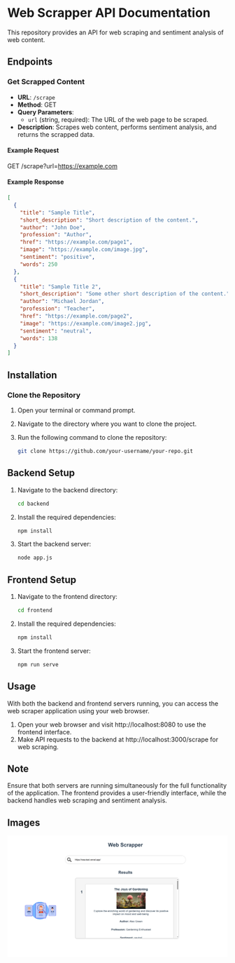 # Web Scrapper API Documentation

This repository provides an API for web scraping and sentiment analysis of web content.

## Endpoints

### Get Scrapped Content

- **URL**: `/scrape`
- **Method**: GET
- **Query Parameters**:
  - `url` (string, required): The URL of the web page to be scraped.
- **Description**: Scrapes web content, performs sentiment analysis, and returns the scrapped data.

#### Example Request

GET /scrape?url=https://example.com

#### Example Response

```json
[
  {
    "title": "Sample Title",
    "short_description": "Short description of the content.",
    "author": "John Doe",
    "profession": "Author",
    "href": "https://example.com/page1",
    "image": "https://example.com/image.jpg",
    "sentiment": "positive",
    "words": 250
  },
  {
    "title": "Sample Title 2",
    "short_description": "Some other short description of the content.",
    "author": "Michael Jordan",
    "profession": "Teacher",
    "href": "https://example.com/page2",
    "image": "https://example.com/image2.jpg",
    "sentiment": "neutral",
    "words": 138
  }
]
```

## Installation

### Clone the Repository

1. Open your terminal or command prompt.

2. Navigate to the directory where you want to clone the project.

3. Run the following command to clone the repository:

   ```bash
   git clone https://github.com/your-username/your-repo.git
   ```

## Backend Setup

1. Navigate to the backend directory:

   ```bash
   cd backend
   ```
   
2. Install the required dependencies:

   ```bash
   npm install
   ```

3. Start the backend server:

   ```bash
   node app.js
   ```

## Frontend Setup

1. Navigate to the frontend directory:

   ```bash
   cd frontend
   ```

2. Install the required dependencies:

   ```bash
   npm install
   ```

3. Start the frontend server:

   ```bash
   npm run serve
   ```

## Usage

With both the backend and frontend servers running, you can access the web scraper application using your web browser.

1. Open your web browser and visit http://localhost:8080 to use the frontend interface.
2. Make API requests to the backend at http://localhost:3000/scrape for web scraping.

## Note

Ensure that both servers are running simultaneously for the full functionality of the application. The frontend provides a user-friendly interface, while the backend handles web scraping and sentiment analysis.

## Images 

![Scraper screen](assets/scrapper-ui.png)

